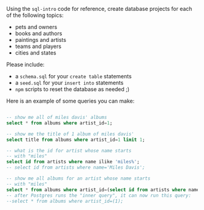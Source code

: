 
Using the `sql-intro` code for reference, create database projects for each of the following topics:

- pets and owners
- books and authors
- paintings and artists
- teams and players
- cities and states


Please include:

- a `schema.sql` for your `create table` statements
- a `seed.sql` for your `insert into` statements
- `npm` scripts to reset the database as needed ;)

Here is an example of some queries you can make:

```sql

-- show me all of miles davis' albums
select * from albums where artist_id=1;

-- show me the title of 1 album of miles davis'
select title from albums where artist_id=1 limit 1;

-- what is the id for artist whose name starts 
-- with "miles"
select id from artists where name ilike 'miles%';
-- select id from artists where name='Miles Davis';

-- show me all albums for an artist whose name starts
-- with "miles"
select * from albums where artist_id=(select id from artists where name ilike 'miles%');
-- after Postgres runs the "inner query", it can now run this query:
--select * from albums where artist_id=(1);
```